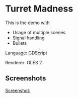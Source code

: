 # Turret Madness

This is the demo with 
* Usage of multiple scenes
* Signal handling
* Bullets

Language: GDScript

Renderer: GLES 2

## Screenshots

[Screenshot:](screenshots/screenshot.png)
